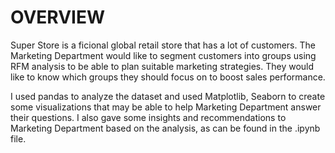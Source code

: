 # OVERVIEW

Super Store is a ficional global retail store that has a lot of customers.
The Marketing Department would like to segment customers into groups using RFM analysis to be able to plan suitable marketing strategies. 
They would like to know which groups they should focus on to boost sales performance.

I used pandas to analyze the dataset and used Matplotlib, Seaborn to create some visualizations that may be able to help Marketing Department answer their questions.
I also gave some insights and recommendations to Marketing Department based on the analysis, as can be found in the .ipynb file.

